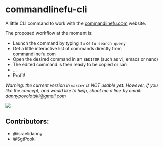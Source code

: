 commandlinefu-cli
=================

A little CLI command to work with the [commandlinefu.com](http://www.commandlinefu.com) website.

The proposed workflow at the moment is:
* Launch the command by typing `fu` or `fu search query` 
* Get a little interactive list of commands directly from commandlinefu.com
* Open the desired command in an `$EDITOR` (such as vi, emacs or nano)
* The edited command is then ready to be copied or ran
* ...
* Profit!

*Warning: the current version in `master` is NOT usable yet. However, if you like the concept, and would like to help, shoot me a line by email: dannypovolotski@gmail.com*

![](https://raw.githubusercontent.com/israelidanny/commandlinefu-cli/master/screenshot.png)

Contributors:
-------------
* @israelidanny
* @SgtPooki
